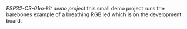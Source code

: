 *ESP32-C3-01m-kit demo project*
this small demo project runs the barebones example of a breathing RGB led which is on the development board.